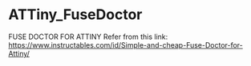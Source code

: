 # ATTiny_FuseDoctor
FUSE DOCTOR FOR ATTINY
Refer from this link: 
https://www.instructables.com/id/Simple-and-cheap-Fuse-Doctor-for-Attiny/

